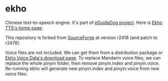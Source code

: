 # ekho
Chinese text-to-speech engine. It's part of <a href='http://www.eguidedog.net'>eGuideDog project</a>. Here is <a href='http://www.eguidedog.net/ekho.php'>Ekho TTS's home page</a>.

This repository is forked from <a href='https://sourceforge.net/p/e-guidedog/code/HEAD/tree/eGuideDog_TTS/'>SourceForge</a> at version r2418 (and patch to r2478).

Voice files are not included. We can get them from a distribution package or <a href='https://sourceforge.net/projects/e-guidedog/files/Ekho-Voice-Data/0.2/'>Ekho Voice Data's download page</a>. To replace Mandarin voice files, we can replace the whole pinyin folder, then remove pinyin.index and pinyin.voice. Re-running ekho will generate new pinyin.index and pinyin.voice from new voice files.

